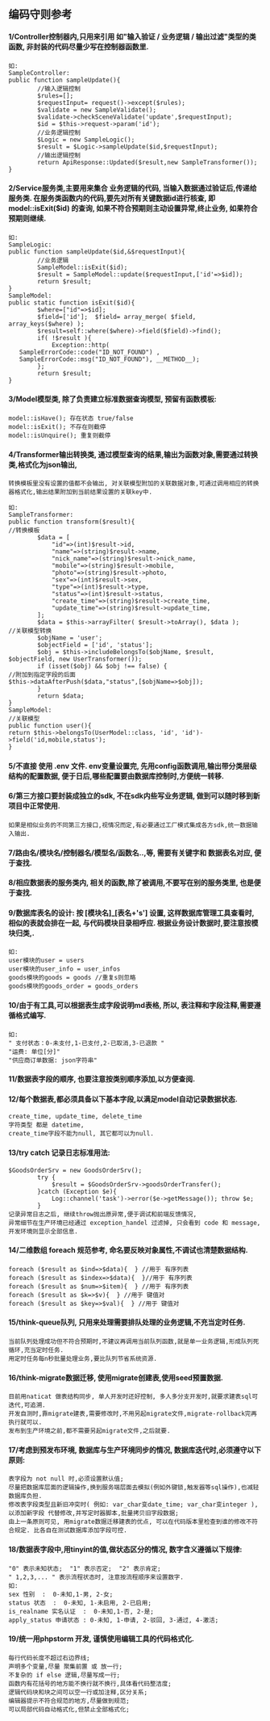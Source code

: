 ## 编码守则参考

#### 1/Controller控制器内,只用来引用 如"输入验证 / 业务逻辑 / 输出过滤"类型的类函数, 非封装的代码尽量少写在控制器函数里.

~~~
如:
SampleController:
public function sampleUpdate(){
        //输入逻辑控制
        $rules=[];
        $requestInput= request()->except($rules);
        $validate = new SampleValidate();
        $validate->checkSceneValidate('update',$requestInput);
        $id = $this->request->param('id');
        //业务逻辑控制
        $Logic = new SampleLogic();
        $result = $Logic->sampleUpdate($id,$requestInput);
        //输出逻辑控制
        return ApiResponse::Updated($result,new SampleTransformer());
}
~~~

#### 2/Service服务类,主要用来集合 业务逻辑的代码, 当输入数据通过验证后,传递给服务类. 在服务类函数内的代码,要先对所有关键数据id进行核查, 即 model::isExit($id) 的查询, 如果不符合预期则主动设置异常,终止业务, 如果符合预期则继续.

~~~
如:
SampleLogic:
public function sampleUpdate($id,&$requestInput){
        //业务逻辑
        SampleModel::isExit($id);
        $result = SampleModel::update($requestInput,['id'=>$id]);
        return $result;
}
SampleModel:
public static function isExit($id){
        $where=["id"=>$id];
        $field=['id'];  $field= array_merge( $field, array_keys($where) );
        $result=self::where($where)->field($field)->find();
        if( !$result ){
            Exception::http(
   SampleErrorCode::code("ID_NOT_FOUND") ,
   SampleErrorCode::msg("ID_NOT_FOUND"), __METHOD__);
        };
        return $result;
}
~~~

#### 3/Model模型类, 除了负责建立标准数据查询模型, 预留有函数模板:
~~~
model::isHave(); 存在状态 true/false
model::isExit(); 不存在则截停
model::isUnquire(); 重复则截停
~~~

#### 4/Transformer输出转换类, 通过模型查询的结果,输出为函数对象,需要通过转换类,格式化为json输出,
~~~
转换模板里没有设置的值都不会输出, 对关联模型附加的关联数据对象,可通过调用相应的转换器格式化,输出结果附加到当前结果设置的关联key中.

如:
SampleTransformer:
public function transform($result){
//转换模板
        $data = [
            "id"=>(int)$result->id,
            "name"=>(string)$result->name,
            "nick_name"=>(string)$result->nick_name,
            "mobile"=>(string)$result->mobile,
            "photo"=>(string)$result->photo,
            "sex"=>(int)$result->sex,
            "type"=>(int)$result->type,
            "status"=>(int)$result->status,
            "create_time"=>(string)$result->create_time,
            "update_time"=>(string)$result->update_time,
        ];
        $data = $this->arrayFilter( $result->toArray(), $data );
//关联模型转换
        $objName = 'user';
        $objectField = ['id', 'status'];
        $obj = $this->includeBelongsTo($objName, $result, $objectField, new UserTransformer());
        if (isset($obj) && $obj !== false) {
//附加到指定字段的后面
$this->dataAfterPush($data,"status",[$objName=>$obj]);
        }
        return $data;
}
SampleModel:
//关联模型
public function user(){
return $this->belongsTo(UserModel::class, 'id', 'id')->field('id,mobile,status');
}
~~~

#### 5/不直接 使用 .env 文件. env变量设置完, 先用config函数调用,输出带分类层级结构的配置数据, 便于日后,哪些配置要由数据库控制时,方便统一转移.

#### 6/第三方接口要封装成独立的sdk, 不在sdk内些写业务逻辑, 做到可以随时移到新项目中正常使用.
~~~
如果是相似业务的不同第三方接口,视情况而定,有必要通过工厂模式集成各方sdk,统一数据输入输出.
~~~

#### 7/路由名/模块名/控制器名/模型名/函数名..,等, 需要有关键字和 数据表名对应, 便于查找.

#### 8/相应数据表的服务类内, 相关的函数,除了被调用,不要写在别的服务类里, 也是便于查找.

#### 9/数据库表名的设计: 按 [模块名]_[表名+'s'] 设置, 这样数据库管理工具查看时, 相似的表就会排在一起, 与代码模块目录相呼应. 根据业务设计数据时,要注意按模块归类,.
~~~
如:
user模块的user = users
user模块的user_info = user_infos
goods模块的goods = goods //重复s则忽略
goods模块的goods_order = goods_orders
~~~

#### 10/由于有工具,可以根据表生成字段说明md表格, 所以, 表注释和字段注释,需要遵循格式编写.
~~~
如:
" 支付状态：0-未支付,1-已支付,2-已取消,3-已退款 "
"运费: 单位[分]"
"供应商订单数据: json字符串"
~~~

#### 11/数据表字段的顺序, 也要注意按类别顺序添加,以方便查阅.


#### 12/每个数据表,都必须具备以下基本字段,以满足model自动记录数据状态.
~~~
create_time, update_time, delete_time
字符类型 都是 datetime,
create_time字段不能为null, 其它都可以为null.
~~~

#### 13/try catch 记录日志标准用法:
~~~
$GoodsOrderSrv = new GoodsOrderSrv();
        try {
            $result = $GoodsOrderSrv->goodsOrderTransfer();
        }catch (Exception $e){
            Log::channel('task')->error($e->getMessage()); throw $e;
        }
记录异常日志之后, 继续throw抛出原异常,便于调试和前端反馈情况,
异常细节在生产环境已经通过 exception_handel 过滤掉, 只会看到 code 和 message,
开发环境则显示全部信息.
~~~

#### 14/二维数组 foreach 规范参考, 命名要反映对象属性,不调试也清楚数据结构.
~~~
foreach ($result as $ind=>$data){  } //用于 有序列表
foreach ($result as $index=>$data){  }//用于 有序列表
foreach ($result as $num=>$item){  } //用于 有序列表
foreach ($result as $k=>$v){  } //用于 键值对
foreach ($result as $key=>$val){  } //用于 键值对
~~~

#### 15/think-queue队列, 只用来处理需要排队处理的业务逻辑,不充当定时任务.
~~~
当前队列处理成功但不符合预期时,不建议再调用当前队列函数,就是单一业务逻辑,形成队列死循环,充当定时任务.
用定时任务每n秒批量处理业务,要比队列节省系统资源.
~~~

#### 16/think-migrate数据迁移, 使用migrate创建表,使用seed预置数据.
~~~
目前用naticat 做表结构同步, 单人开发时还好控制, 多人多分支开发时,就要求建表sql可迭代,可追溯.
开发自测时,靠migrate建表,需要修改时,不用另起migrate文件,migrate-rollback完再执行就可以.
发布到生产环境之前,都不需要另起migrate文件,之后就要.
~~~

#### 17/考虑到预发布环境, 数据库与生产环境同步的情况, 数据库迭代时,必须遵守以下原则:
~~~
表字段为 not null 时,必须设置默认值;
尽量把数据库层面的逻辑操作,换到服务端层面去模拟(例如外键锁,触发器等sql操作),也减轻数据库负担.
修改表字段类型且新旧冲突时( 例如: var_char变date_time; var_char变integer ), 以添加新字段 代替修改,并写定时器脚本,批量拷贝旧字段数据;
由上一条原则可见, 用migrate数据迁移建表的优点, 可以在代码版本里检查到谁的修改不符合规定. 比各自在测试数据库添加字段可控.
 ~~~

#### 18/数据表字段中,用tinyint的值,做状态区分的情况, 数字含义遵循以下规律:
~~~
"0" 表示未知状态;  "1" 表示否定;  "2" 表示肯定;
" 1,2,3,... " 表示流程状态时, 注意按流程顺序来设置数字.
如:
sex 性别  :  0-未知,1-男, 2-女;
status 状态  :  0-未知, 1-未启用, 2-已启用;
is_realname 实名认证  :  0-未知,1-否, 2-是;
apply_status 申请状态 : 0-未知, 1-申请, 2-驳回, 3-通过, 4-激活;
~~~

#### 19/统一用phpstorm 开发, 谨慎使用编辑工具的代码格式化.
~~~
每行代码长度不超过右边界线;
声明多个变量,尽量 聚集前置 或 放一行;
不复杂的 if else 逻辑,尽量写成一行;
函数内有花括号的地方能不换行就不换行,具体看代码整洁度;
逻辑代码块和块之间可以空一行或加注释,区分关系;
编辑器提示不符合规范的地方,尽量做到规范;
可以局部代码自动格式化,但禁止全部格式化;
~~~